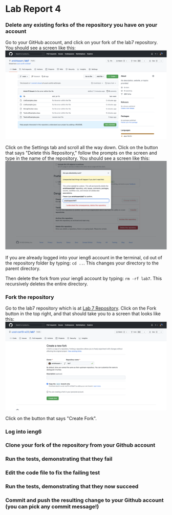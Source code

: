# Lab Report 4

### Delete any existing forks of the repository you have on your account

Go to your GitHub account, and click on your fork of the lab7 repository. You should see a screen like this:
![Image](images/repohome.png)

Click on the Settings tab and scroll all the way down. Click on the button that says "Delete this Repository," follow the prompts on the screen and type in the name of the repository. You should see a screen like this:
![Image](images/repodelete.png)

If you are already logged into your ieng6 account in the terminal, cd out of the repository folder by typing:
`cd ..`.
This changes your directory to the parent directory.

Then delete the fork from your ieng6 account by typing:
`rm -rf lab7`.
This recursively deletes the entire directory.

### Fork the repository

Go to the lab7 repository which is at [Lab 7 Repository](https://github.com/ucsd-cse15l-w23/lab7). Click on the Fork button in the top right, and that should take you to a screen that looks like this:
![Image](images/forkscreen.png)

Click on the button that says "Create Fork". 

### Log into ieng6

### Clone your fork of the repository from your Github account

### Run the tests, demonstrating that they fail

### Edit the code file to fix the failing test

### Run the tests, demonstrating that they now succeed

### Commit and push the resulting change to your Github account (you can pick any commit message!)
